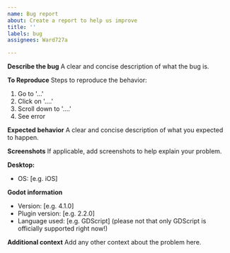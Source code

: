 ```yaml
---
name: Bug report
about: Create a report to help us improve
title: ''
labels: bug
assignees: Ward727a

---
```


**Describe the bug**
A clear and concise description of what the bug is.

**To Reproduce**
Steps to reproduce the behavior:
1. Go to '...'
2. Click on '....'
3. Scroll down to '....'
4. See error

**Expected behavior**
A clear and concise description of what you expected to happen.

**Screenshots**
If applicable, add screenshots to help explain your problem.

**Desktop:**
 - OS: [e.g. iOS]

**Godot information**
- Version: [e.g. 4.1.0]
- Plugin version: [e.g. 2.2.0]
- Language used: [e.g. GDScript] (please not that only GDScript is officially supported right now!)

**Additional context**
Add any other context about the problem here.

